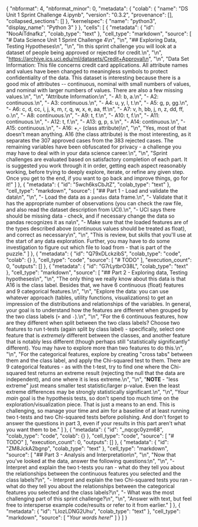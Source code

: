 {
  "nbformat": 4,
  "nbformat_minor": 0,
  "metadata": {
    "colab": {
      "name": "DS Unit 1 Sprint Challenge 4.ipynb",
      "version": "0.3.2",
      "provenance": [],
      "collapsed_sections": []
    },
    "kernelspec": {
      "name": "python3",
      "display_name": "Python 3"
    }
  },
  "cells": [
    {
      "metadata": {
        "id": "NooAiTdnafkz",
        "colab_type": "text"
      },
      "cell_type": "markdown",
      "source": [
        "# Data Science Unit 1 Sprint Challenge 4\n",
        "\n",
        "## Exploring Data, Testing Hypotheses\n",
        "\n",
        "In this sprint challenge you will look at a dataset of people being approved or rejected for credit.\n",
        "\n",
        "https://archive.ics.uci.edu/ml/datasets/Credit+Approval\n",
        "\n",
        "Data Set Information: This file concerns credit card applications. All attribute names and values have been changed to meaningless symbols to protect confidentiality of the data. This dataset is interesting because there is a good mix of attributes -- continuous, nominal with small numbers of values, and nominal with larger numbers of values. There are also a few missing values.\n",
        "\n",
        "Attribute Information:\n",
        "- A1: b, a.\n",
        "- A2: continuous.\n",
        "- A3: continuous.\n",
        "- A4: u, y, l, t.\n",
        "- A5: g, p, gg.\n",
        "- A6: c, d, cc, i, j, k, m, r, q, w, x, e, aa, ff.\n",
        "- A7: v, h, bb, j, n, z, dd, ff, o.\n",
        "- A8: continuous.\n",
        "- A9: t, f.\n",
        "- A10: t, f.\n",
        "- A11: continuous.\n",
        "- A12: t, f.\n",
        "- A13: g, p, s.\n",
        "- A14: continuous.\n",
        "- A15: continuous.\n",
        "- A16: +,- (class attribute)\n",
        "\n",
        "Yes, most of that doesn't mean anything. A16 (the class attribute) is the most interesting, as it separates the 307 approved cases from the 383 rejected cases. The remaining variables have been obfuscated for privacy - a challenge you may have to deal with in your data science career.\n",
        "\n",
        "Sprint challenges are evaluated based on satisfactory completion of each part. It is suggested you work through it in order, getting each aspect reasonably working, before trying to deeply explore, iterate, or refine any given step. Once you get to the end, if you want to go back and improve things, go for it!"
      ]
    },
    {
      "metadata": {
        "id": "5wch6ksCbJtZ",
        "colab_type": "text"
      },
      "cell_type": "markdown",
      "source": [
        "## Part 1 - Load and validate the data\n",
        "\n",
        "- Load the data as a `pandas` data frame.\n",
        "- Validate that it has the appropriate number of observations (you can check the raw file, and also read the dataset description from UCI).\n",
        "- UCI says there should be missing data - check, and if necessary change the data so pandas recognizes it as na\n",
        "- Make sure that the loaded features are of the types described above (continuous values should be treated as float), and correct as necessary\n",
        "\n",
        "This is review, but skills that you'll use at the start of any data exploration. Further, you may have to do some investigation to figure out which file to load from - that is part of the puzzle."
      ]
    },
    {
      "metadata": {
        "id": "Q79xDLckzibS",
        "colab_type": "code",
        "colab": {}
      },
      "cell_type": "code",
      "source": [
        "# TODO"
      ],
      "execution_count": 0,
      "outputs": []
    },
    {
      "metadata": {
        "id": "G7rLytbrO38L",
        "colab_type": "text"
      },
      "cell_type": "markdown",
      "source": [
        "## Part 2 - Exploring data, Testing hypotheses\n",
        "\n",
        "The only thing we really know about this data is that A16 is the class label. Besides that, we have 6 continuous (float) features and 9 categorical features.\n",
        "\n",
        "Explore the data: you can use whatever approach (tables, utility functions, visualizations) to get an impression of the distributions and relationships of the variables. In general, your goal is to understand how the features are different when grouped by the two class labels (`+` and `-`).\n",
        "\n",
        "For the 6 continuous features, how are they different when split between the two class labels? Choose two features to run t-tests (again split by class label) - specifically, select one feature that is *extremely* different between the classes, and another feature that is notably less different (though perhaps still \"statistically significantly\" different). You may have to explore more than two features to do this.\n",
        "\n",
        "For the categorical features, explore by creating \"cross tabs\" between them and the class label, and apply the Chi-squared test to them. There are 9 categorical features - as with the t-test, try to find one where the Chi-squared test returns an extreme result (rejecting the null that the data are independent), and one where it is less extreme.\n",
        "\n",
        "**NOTE** - \"less extreme\" just means smaller test statistic/larger p-value. Even the least extreme differences may be strongly statistically significant.\n",
        "\n",
        "Your *main* goal is the hypothesis tests, so don't spend too much time on the exploration/visualization piece. That is just a means to an end. This is challenging, so manage your time and aim for a baseline of at least running two t-tests and two Chi-squared tests before polishing. And don't forget to answer the questions in part 3, even if your results in this part aren't what you want them to be."
      ]
    },
    {
      "metadata": {
        "id": "_nqcgc0yzm68",
        "colab_type": "code",
        "colab": {}
      },
      "cell_type": "code",
      "source": [
        "# TODO"
      ],
      "execution_count": 0,
      "outputs": []
    },
    {
      "metadata": {
        "id": "ZM8JckA2bgnp",
        "colab_type": "text"
      },
      "cell_type": "markdown",
      "source": [
        "## Part 3 - Analysis and Interpretation\n",
        "\n",
        "Now that you've looked at the data, answer the following questions:\n",
        "\n",
        "- Interpret and explain the two t-tests you ran - what do they tell you about the relationships between the continuous features you selected and the class labels?\n",
        "- Interpret and explain the two Chi-squared tests you ran - what do they tell you about the relationships between the categorical features you selected and the class labels?\n",
        "- What was the most challenging part of this sprint challenge?\n",
        "\n",
        "Answer with text, but feel free to intersperse example code/results or refer to it from earlier."
      ]
    },
    {
      "metadata": {
        "id": "LIozLDNG2Uhu",
        "colab_type": "text"
      },
      "cell_type": "markdown",
      "source": [
        "*Your words here!*"
      ]
    }
  ]
}
